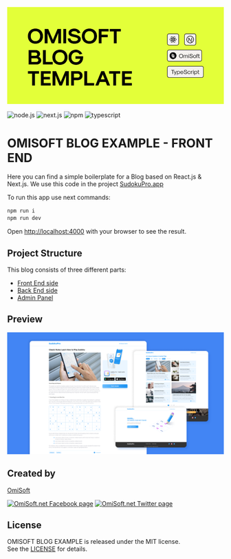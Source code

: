 <img src="./images/cover.png" alt="OMISOFT BLOG EXAMPLE - FRONT END" width="800">

![node.js](https://img.shields.io/static/v1?label=node.js&message=18.2.0&color=tomato)
![next.js](https://img.shields.io/static/v1?label=next.js&message=12.1.6&color=green)
![npm](https://img.shields.io/static/v1?label=npm&message=8.9.0&color=orange)
![typescript](https://img.shields.io/static/v1?label=typescript.js&message=4.6.3&color=blue)

# OMISOFT BLOG EXAMPLE - FRONT END

Here you can find a simple boilerplate for a Blog based on React.js & Next.js. We use this code in the project [SudokuPro.app](https://sudokupro.app)

To run this app use next commands:

```bash
npm run i
npm run dev
```

Open [http://localhost:4000](http://localhost:4000) with your browser to see the result.

## Project Structure

This blog consists of three different parts:

- [Front End side](https://github.com/OmiSoftNet/omisoft-blog-template-front)
- [Back End side](https://github.com/OmiSoftNet/omisoft-blog-template-back)
- [Admin Panel](https://github.com/OmiSoftNet/omisoft-blog-template-admin)

## Preview

<img src="./images/screen.png" alt="Preview" width="800">

## Created by

[OmiSoft](https://omisoft.net/?utm_source=github&utm_medium=social)

[![OmiSoft.net Facebook page][1.1]][1]
[![OmiSoft.net Twitter page][2.1]][2]

[1]: http://www.facebook.com/omisoftnet
[2]: http://www.twitter.com/omisoftnet
[1.1]: http://i.imgur.com/fep1WsG.png "OmiSoft.net Facebook page"
[2.1]: http://i.imgur.com/wWzX9uB.png "OmiSoft.net Twitter page"

## License

OMISOFT BLOG EXAMPLE is released under the MIT license.  
See the [LICENSE](./LICENSE.md) for details.
